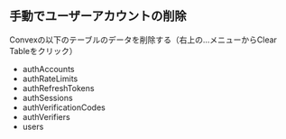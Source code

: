 ## 手動でユーザーアカウントの削除

Convexの以下のテーブルのデータを削除する（右上の…メニューからClear Tableをクリック）

- authAccounts
- authRateLimits
- authRefreshTokens
- authSessions
- authVerificationCodes
- authVerifiers
- users